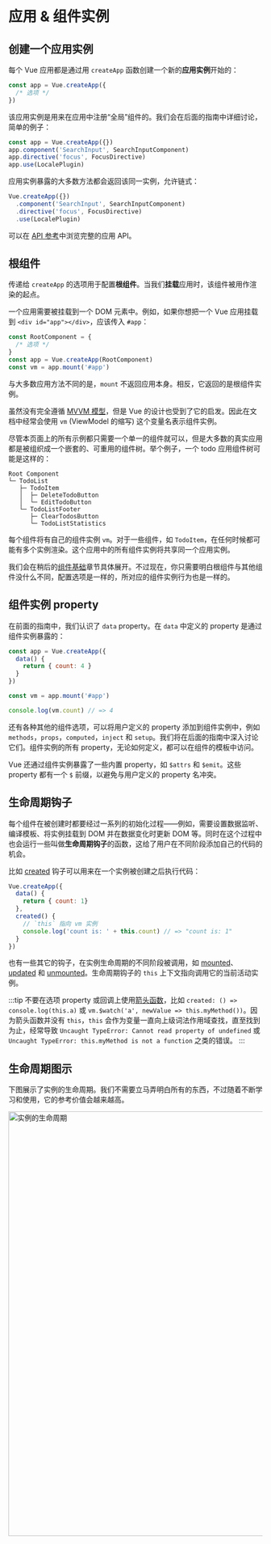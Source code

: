 # 应用 & 组件实例

## 创建一个应用实例

每个 Vue 应用都是通过用 `createApp` 函数创建一个新的**应用实例**开始的：

```js
const app = Vue.createApp({
  /* 选项 */
})
```

该应用实例是用来在应用中注册“全局”组件的。我们会在后面的指南中详细讨论，简单的例子：

```js
const app = Vue.createApp({})
app.component('SearchInput', SearchInputComponent)
app.directive('focus', FocusDirective)
app.use(LocalePlugin)
```

应用实例暴露的大多数方法都会返回该同一实例，允许链式：

```js
Vue.createApp({})
  .component('SearchInput', SearchInputComponent)
  .directive('focus', FocusDirective)
  .use(LocalePlugin)
```

可以在 [API 参考](../api/application-api.html)中浏览完整的应用 API。

## 根组件

传递给 `createApp` 的选项用于配置**根组件**。当我们**挂载**应用时，该组件被用作渲染的起点。

一个应用需要被挂载到一个 DOM 元素中。例如，如果你想把一个 Vue 应用挂载到 `<div id="app"></div>`，应该传入 `#app`：

```js
const RootComponent = { 
  /* 选项 */ 
}
const app = Vue.createApp(RootComponent)
const vm = app.mount('#app')
```

与大多数应用方法不同的是，`mount` 不返回应用本身。相反，它返回的是根组件实例。

虽然没有完全遵循 [MVVM 模型](https://en.wikipedia.org/wiki/Model_View_ViewModel)，但是 Vue 的设计也受到了它的启发。因此在文档中经常会使用 `vm` (ViewModel 的缩写) 这个变量名表示组件实例。

尽管本页面上的所有示例都只需要一个单一的组件就可以，但是大多数的真实应用都是被组织成一个嵌套的、可重用的组件树。举个例子，一个 todo 应用组件树可能是这样的：

```
Root Component
└─ TodoList
   ├─ TodoItem
   │  ├─ DeleteTodoButton
   │  └─ EditTodoButton
   └─ TodoListFooter
      ├─ ClearTodosButton
      └─ TodoListStatistics
```

每个组件将有自己的组件实例 `vm`。对于一些组件，如 `TodoItem`，在任何时候都可能有多个实例渲染。这个应用中的所有组件实例将共享同一个应用实例。

我们会在稍后的[组件基础](component-basics.html)章节具体展开。不过现在，你只需要明白根组件与其他组件没什么不同，配置选项是一样的，所对应的组件实例行为也是一样的。

## 组件实例 property

在前面的指南中，我们认识了 `data` property。在 `data` 中定义的 property 是通过组件实例暴露的：

```js
const app = Vue.createApp({
  data() {
    return { count: 4 }
  }
})

const vm = app.mount('#app')

console.log(vm.count) // => 4
```

还有各种其他的组件选项，可以将用户定义的 property 添加到组件实例中，例如 `methods`，`props`，`computed`，`inject` 和 `setup`。我们将在后面的指南中深入讨论它们。组件实例的所有 property，无论如何定义，都可以在组件的模板中访问。

Vue 还通过组件实例暴露了一些内置 property，如 `$attrs` 和 `$emit`。这些 property 都有一个 `$` 前缀，以避免与用户定义的 property 名冲突。

## 生命周期钩子

每个组件在被创建时都要经过一系列的初始化过程——例如，需要设置数据监听、编译模板、将实例挂载到 DOM 并在数据变化时更新 DOM 等。同时在这个过程中也会运行一些叫做**生命周期钩子**的函数，这给了用户在不同阶段添加自己的代码的机会。

比如 [created](../api/options-lifecycle-hooks.html#created) 钩子可以用来在一个实例被创建之后执行代码：

```js
Vue.createApp({
  data() {
    return { count: 1}
  },
  created() {
    // `this` 指向 vm 实例
    console.log('count is: ' + this.count) // => "count is: 1"
  }
})
```

也有一些其它的钩子，在实例生命周期的不同阶段被调用，如 [mounted](../api/options-lifecycle-hooks.html#mounted)、[updated](../api/options-lifecycle-hooks.html#updated) 和 [unmounted](../api/options-lifecycle-hooks.html#unmounted)。生命周期钩子的 `this` 上下文指向调用它的当前活动实例。

:::tip
不要在选项 property 或回调上使用[箭头函数]((https://developer.mozilla.org/en/docs/Web/JavaScript/Reference/Functions/Arrow_functions))，比如 `created: () => console.log(this.a)` 或 `vm.$watch('a', newValue => this.myMethod())`。因为箭头函数并没有 `this`，`this` 会作为变量一直向上级词法作用域查找，直至找到为止，经常导致 `Uncaught TypeError: Cannot read property of undefined` 或 `Uncaught TypeError: this.myMethod is not a function` 之类的错误。
:::

## 生命周期图示

下图展示了实例的生命周期。我们不需要立马弄明白所有的东西，不过随着不断学习和使用，它的参考价值会越来越高。

<img src="/images/lifecycle.svg" width="840" height="auto" style="margin: 0px auto; display: block; max-width: 100%;" loading="lazy" alt="实例的生命周期">

